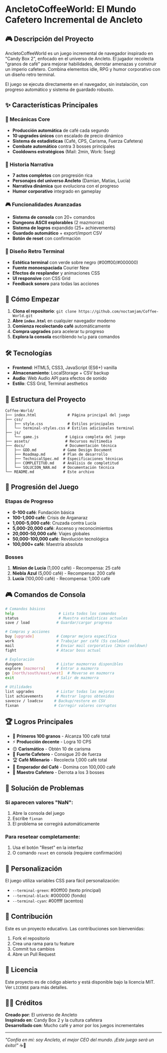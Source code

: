 # AncletoCoffeeWorld: El Mundo Cafetero Incremental de Ancleto

## 🎮 Descripción del Proyecto

AncletoCoffeeWorld es un juego incremental de navegador inspirado en "Candy Box 2", enfocado en el universo de Ancleto. El jugador recolecta "granos de café" para mejorar habilidades, derrotar amenazas y construir un imperio cafetero. Combina elementos idle, RPG y humor corporativo con un diseño retro terminal.

El juego se ejecuta directamente en el navegador, sin instalación, con progreso automático y sistema de guardado robusto.

## ✨ Características Principales

### 🎯 Mecánicas Core
- **Producción automática** de café cada segundo
- **10 upgrades únicos** con escalado de precio dinámico
- **Sistema de estadísticas** (Café, CPS, Carisma, Fuerza Cafetera)
- **Combate automático** contra 3 bosses principales
- **Cooldowns estratégicos** (Mail: 2min, Work: 5seg)

### 📖 Historia Narrativa
- **7 actos completos** con progresión rica
- **Personajes del universo Ancleto** (Damian, Matías, Lucía)
- **Narrativa dinámica** que evoluciona con el progreso
- **Humor corporativo** integrado en gameplay

### 🎮 Funcionalidades Avanzadas
- **Sistema de consola** con 20+ comandos
- **Dungeons ASCII explorables** (2 mazmorras)
- **Sistema de logros** expandido (25+ achievements)
- **Guardado automático** + export/import CSV
- **Botón de reset** con confirmación

### 🎨 Diseño Retro Terminal
- **Estética terminal** con verde sobre negro (#00ff00/#000000)
- **Fuente monoespaciada** Courier New
- **Efectos de resplandor** y animaciones CSS
- **UI responsive** con CSS Grid
- **Feedback sonoro** para todas las acciones

## 🚀 Cómo Empezar

1. **Clona el repositorio**: `git clone https://github.com/noctamjam/Coffee-World.git`
2. **Abre `index.html`** en cualquier navegador moderno
3. **Comienza recolectando café** automáticamente
4. **Compra upgrades** para acelerar tu progreso
5. **Explora la consola** escribiendo `help` para comandos

## 🛠️ Tecnologías

- **Frontend**: HTML5, CSS3, JavaScript (ES6+) vanilla
- **Almacenamiento**: LocalStorage + CSV backup
- **Audio**: Web Audio API para efectos de sonido
- **Estilo**: CSS Grid, Terminal aesthetics

## 📁 Estructura del Proyecto

```
Coffee-World/
├── index.html              # Página principal del juego
├── css/
│   ├── style.css           # Estilos principales
│   └── terminal-styles.css # Estilos adicionales terminal
├── js/
│   └── game.js            # Lógica completa del juego
├── assets/                # Recursos multimedia
├── docs/                  # Documentación técnica
│   ├── GDD.md            # Game Design Document
│   ├── Roadmap.md        # Plan de desarrollo
│   ├── TechnicalSpec.md  # Especificaciones técnicas
│   ├── COMPLETITUD.md    # Análisis de completitud
│   └── SOLUCION_NAN.md   # Documentación técnica
└── README.md             # Este archivo
```

## 🎯 Progresión del Juego

### Etapas de Progreso
- **0-100 café**: Fundación básica
- **100-1,000 café**: Crisis de Arganaraz
- **1,000-5,000 café**: Cruzada contra Lucía
- **5,000-20,000 café**: Ascenso y reconocimientos
- **20,000-50,000 café**: Viajes globales
- **50,000-100,000 café**: Revolución tecnológica
- **100,000+ café**: Maestría absoluta

### Bosses
1. **Minion de Lucía** (1,000 café) - Recompensa: 25 café
2. **Niebla Azul** (5,000 café) - Recompensa: 200 café
3. **Lucía** (100,000 café) - Recompensa: 1,000 café

## 🎮 Comandos de Consola

```bash
# Comandos básicos
help                    # Lista todos los comandos
status                  # Muestra estadísticas actuales
save / load            # Guardar/cargar progreso

# Compras y acciones
buy [upgrade]          # Comprar mejora específica
work                   # Trabajar por café (5s cooldown)
mail                   # Enviar mail corporativo (2min cooldown)
fight                  # Atacar boss actual

# Exploración
dungeons               # Listar mazmorras disponibles
explore [mazmorra]     # Entrar a mazmorra
go [north/south/east/west]  # Moverse en mazmorra
exit                   # Salir de mazmorra

# Utilidades
list upgrades          # Listar todas las mejoras
list achievements      # Mostrar logros obtenidos
savecsv / loadcsv     # Backup/restore en CSV
fixnan                # Corregir valores corruptos
```

## 🏆 Logros Principales

- 🌱 **Primeros 100 granos** - Alcanza 100 café total
- ⚡ **Producción decente** - Logra 10 CPS
- 😊 **Carismático** - Obtén 10 de carisma
- 💪 **Fuerte Cafetero** - Consigue 20 de fuerza
- 🏆 **Café Milenario** - Recolecta 1,000 café total
- 👑 **Emperador del Café** - Domina con 100,000 café
- 🏅 **Maestro Cafetero** - Derrota a los 3 bosses

## 🔧 Solución de Problemas

### Si aparecen valores "NaN":
1. Abre la consola del juego
2. Escribe `fixnan`
3. El problema se corregirá automáticamente

### Para resetear completamente:
1. Usa el botón "Reset" en la interfaz
2. O comando `reset` en consola (requiere confirmación)

## 🎨 Personalización

El juego utiliza variables CSS para fácil personalización:
- `--terminal-green`: #00ff00 (texto principal)
- `--terminal-black`: #000000 (fondo)
- `--terminal-cyan`: #00ffff (acentos)

## 🤝 Contribución

Este es un proyecto educativo. Las contribuciones son bienvenidas:
1. Fork el repositorio
2. Crea una rama para tu feature
3. Commit tus cambios
4. Abre un Pull Request

## 📜 Licencia

Este proyecto es de código abierto y está disponible bajo la licencia MIT. Ver `LICENSE` para más detalles.

## 👨‍💼 Créditos

**Creado por**: El universo de Ancleto  
**Inspirado en**: Candy Box 2 y la cultura cafetera  
**Desarrollado con**: Mucho café y amor por los juegos incrementales  

---

*"Confía en mí: soy Ancleto, el mejor CEO del mundo. ¡Este juego será un éxito!"* ☕👑

